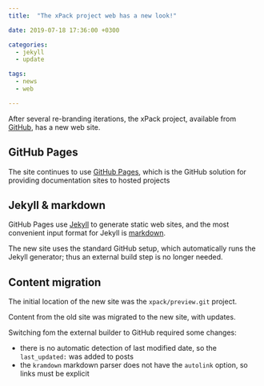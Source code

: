 ```yaml
---
title:  "The xPack project web has a new look!"

date: 2019-07-18 17:36:00 +0300

categories:
  - jekyll
  - update

tags:
  - news
  - web

---
```


After several re-branding iterations, the xPack project, available from
[GitHub](https://github.com/xpack/), has a new web site.

## GitHub Pages

The site continues to use [GitHub Pages](https://pages.github.com),
which is the GitHub solution for providing documentation sites to hosted
projects

## Jekyll & markdown

GitHub Pages use [Jekyll](http://jekyllrb.com) to generate static web
sites, and the most convenient input format for Jekyll is
[markdown](http://daringfireball.net/projects/markdown/syntax).

The new site uses the standard GitHub setup, which automatically runs
the Jekyll generator; thus an external build step is no longer needed.

## Content migration

The initial location of the new site was the `xpack/preview.git` project.

Content from the old site was migrated to the new site, with updates.

Switching fom the external builder to GitHub required some changes:

- there is no automatic detection of last modified date, so
  the `last_updated:` was added to posts
- the `kramdown` markdown parser does not have the `autolink` option, so
  links must be explicit
